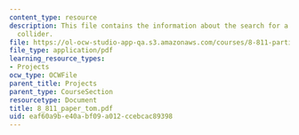 ```yaml
---
content_type: resource
description: This file contains the information about the search for a Z' at an e+e-
  collider.
file: https://ol-ocw-studio-app-qa.s3.amazonaws.com/courses/8-811-particle-physics-ii-fall-2005/eaf60a9be40abf09a012ccebcac89398_8_811_paper_tom.pdf
file_type: application/pdf
learning_resource_types:
- Projects
ocw_type: OCWFile
parent_title: Projects
parent_type: CourseSection
resourcetype: Document
title: 8_811_paper_tom.pdf
uid: eaf60a9b-e40a-bf09-a012-ccebcac89398
---
```

